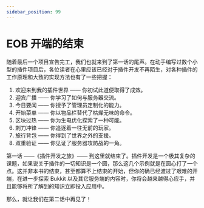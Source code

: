 ```yaml
---
sidebar_position: 99
---
```


# EOB 开端的结束

随着最后一个项目宣告完工，我们也就来到了第一话的尾声。在动手编写过数个小型的插件项目后，各位读者在心里应该已经对于插件开发不再陌生，对各种插件的工作原理和大致的实现方法也有了一些把握：

1. 欢迎来到我的插件世界 —— 你初试此道便取得了成效。
2. 迎宾广播 —— 你学习了如何与服务器交流。
3. 今日要闻 —— 你授予了管理员定制化的能力。
4. 开始菜单 —— 你以物品栏替代了枯燥无味的命令。
5. 区块过热 —— 你为生电优化探索了一种可能。
6. 刺刀冲锋 —— 你追逐着一往无前的玩家。
7. 旅行背包 —— 你得到了世界之外的支援。
8. 双重验证 —— 你见证了服务器攻防战的一角。

第一话 ——《插件开发之旅》—— 到这里就结束了。插件开发是一个极其复杂的课题，如果说关于插件的一切知识是一个圆，那么这几个示例就是在圆心打了一个点。这并非本书的结束，甚至都算不上结束的开始，但你的确已经渡过了艰难的开端，在进一步探索 Bukkit 以及其它服务端的内容时，你将会越来越得心应手，并且能够将所了解到的知识立即投入应用中。

那么，就让我们在第二话中再见了！